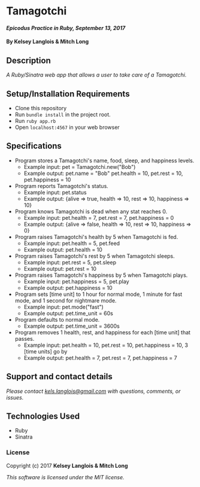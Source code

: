 # Tamagotchi

#### _Epicodus Practice in Ruby, September 13, 2017_

#### By Kelsey Langlois & Mitch Long

## Description

_A Ruby/Sinatra web app that allows a user to take care of a Tamagotchi._

## Setup/Installation Requirements

* Clone this repository
* Run ```bundle install``` in the project root.
* Run ```ruby app.rb```
* Open ```localhost:4567``` in your web browser

## Specifications

* Program stores a Tamagotchi's name, food, sleep, and happiness levels.
  * Example input: pet = Tamagotchi.new("Bob")
  * Example output: pet.name = "Bob" pet.health = 10, pet.rest = 10, pet.happiness = 10
* Program reports Tamagotchi's status.
  * Example input: pet.status
  * Example output: {alive => true, health => 10, rest => 10, happiness => 10}
* Program knows Tamagotchi is dead when any stat reaches 0.
  * Example input: pet.health = 7, pet.rest = 7, pet.happiness = 0
  * Example output: {alive => false, health => 10, rest => 10, happiness => 0}
* Program raises Tamagotchi's health by 5 when Tamagotchi is fed.
  * Example input: pet.health = 5, pet.feed
  * Example output: pet.health = 10
* Program raises Tamagotchi's rest by 5 when Tamagotchi sleeps.
  * Example input: pet.rest = 5, pet.sleep
  * Example output: pet.rest = 10
* Program raises Tamagotchi's happiness by 5 when Tamagotchi plays.
  * Example input: pet.happiness = 5, pet.play
  * Example output: pet.happiness = 10
* Program sets [time unit] to 1 hour for normal mode, 1 minute for fast mode, and 1 second for nightmare mode.
  * Example input: pet.mode("fast")
  * Example output: pet.time_unit = 60s
* Program defaults to normal mode.
  * Example output: pet.time_unit = 3600s
* Program removes 1 health, rest, and happiness for each [time unit] that passes.
  * Example input: pet.health = 10, pet.rest = 10, pet.happiness = 10, 3 [time units] go by
  * Example output: pet.health = 7, pet.rest = 7, pet.happiness = 7


## Support and contact details

_Please contact [kels.langlois@gmail.com](mailto:kels.langlois@gmail.com) with questions, comments, or issues._

## Technologies Used

* Ruby
* Sinatra

### License

Copyright (c) 2017 **Kelsey Langlois & Mitch Long**

*This software is licensed under the MIT license.*
